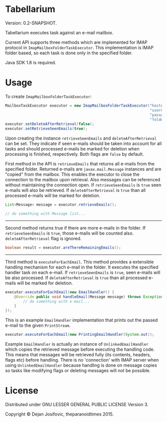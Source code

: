 # Tabellarium #

Version: 0.2-SNAPSHOT.

Tabellarium executes task against an e-mail mailbox.

Current API supports three methods which are implemented for IMAP
protocol in ```ImapMailboxFolderTaskExecutor```. This implementation is IMAP
folder based, so each task is done only in the specified folder.

Java SDK 1.8 is required.

# Usage #

To create ```ImapMailboxFolderTaskExecutor```:

```java
MailboxTaskExecutor executor = new ImapMailboxFolderTaskExecutor("hostAddress",
                                                                 "username",
                                                                 "password",
                                                                 "folderName");
executor.setDeleteAfterRetrieval(false);
executor.setRetrieveSeenEmails(true);
```
Upon creating the instance ```retrieveSeenEmails``` and ```deleteAfterRetrieval```
can be set. They indicate if seen e-mails should be taken into account for all
tasks and should processed e-mails be marked for deletion when processing is
finished, respectively. Both flags are ```false``` by default.

First method in the API is ```retrieveEmails``` that returns all e-mails from
the specified folder. Returned e-mails are ```javax.mail.Message``` instances
and are "copied" from the mailbox. This enables the executor to close the
connection to the mailbox upon retrieval. Also messages can be referenced
without maintaining the connection open. If ```retrieveSeenEmails``` is ```true```
seen e-mails will also be retrieved. If ```deleteAfterRetrieval``` is ```true```
than all processed e-mails will be marked for deletion.

```java
List<Message> message = executor.retrieveEmails();

// do something with Message list...
```

---

Second method returns true if there are more e-mails in the folder. If 
```retrieveSeenEmails``` is ```true```, those e-mails will be counted also.
```deleteAfterRetrieval``` flag is ignored.

```java
boolean result = executor.areThereRemainingEmails();
```

---

Third method is ```executeForEachEmail```. This method provides a extensible
handling mechanism for each e-mail in the folder. It executes the specified
handler task on each e-mail. If ```retrieveSeenEmails``` is ```true```, seen
e-mails will be also processed. If ```deleteAfterRetrieval``` is ```true``` than
all processed e-mails will be marked for deletion.

```java
executor.executeForEachEmail(new EmailHandler() {
    @Override public void handleEmail(Message message) throws Exception {
        // do something with e-mail...
    }
});
```

This is an example ```EmailHandler``` implementation that prints out the passed
e-mail to the given ```PrintStream```.

```java
executor.executeForEachEmail(new PrintingEmailHandler(System.out));
```

Example ```EmailHandler``` is actually an instance of ```UnlinkedEmailHandler```
which copies the retrieved message before executing the handling code. This
means that messages will be retrieved fully (its contents, headers, flags etc)
before handling. There is no 'connection' with IMAP server when using
```UnlinkedEmailHandler``` because handling is done on message copies so tasks
like modifying flags or deleting messages will not be possible.

# License #

Distributed under GNU LESSER GENERAL PUBLIC LICENSE Version 3.

Copyright © Dejan Josifovic, theparanoidtimes 2015.
